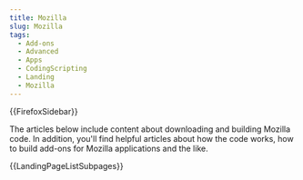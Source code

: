 ```yaml
---
title: Mozilla
slug: Mozilla
tags:
  - Add-ons
  - Advanced
  - Apps
  - CodingScripting
  - Landing
  - Mozilla
---
```


{{FirefoxSidebar}}

The articles below include content about downloading and building Mozilla code. In addition, you'll find helpful articles about how the code works, how to build add-ons for Mozilla applications and the like.

{{LandingPageListSubpages}}
